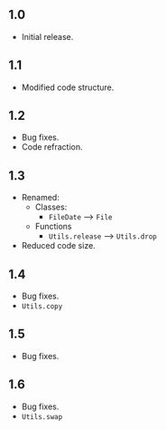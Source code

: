 ## 1.0
- Initial release.

## 1.1
- Modified code structure.

## 1.2
- Bug fixes.
- Code refraction.

## 1.3
- Renamed:
  - Classes:
    - `FileDate` ⟶ `File`
  - Functions
    - `Utils.release` ⟶ `Utils.drop`
- Reduced code size.

## 1.4
- Bug fixes.
- `Utils.copy`

## 1.5
- Bug fixes.

## 1.6
- Bug fixes.
- `Utils.swap`